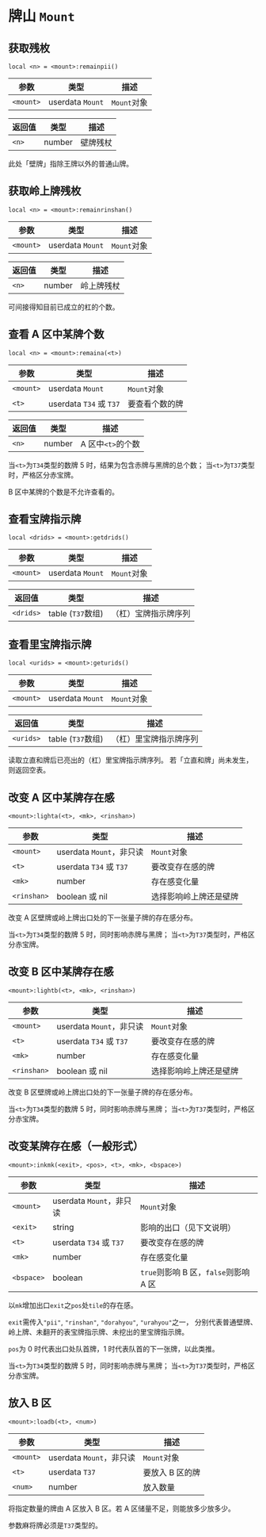 # 牌山 `Mount`

## 获取残枚

`local <n> = <mount>:remainpii()`

参数 | 类型 | 描述
---- | ---- | ----
`<mount>` | userdata `Mount` | `Mount`对象

返回值 | 类型 | 描述
------ | ---- | ----
`<n>` | number | 壁牌残杖

此处「壁牌」指除王牌以外的普通山牌。

## 获取岭上牌残枚

`local <n> = <mount>:remainrinshan()`

参数 | 类型 | 描述
---- | ---- | ----
`<mount>` | userdata `Mount` | `Mount`对象

返回值 | 类型 | 描述
------ | ---- | ----
`<n>` | number | 岭上牌残杖

可间接得知目前已成立的杠的个数。

## 查看 A 区中某牌个数

`local <n> = <mount>:remaina(<t>)`

参数 | 类型 | 描述
---- | ---- | ----
`<mount>` | userdata `Mount` | `Mount`对象
`<t>` | userdata `T34` 或 `T37` | 要查看个数的牌

返回值 | 类型 | 描述
------ | ---- | ----
`<n>` | number | A 区中`<t>`的个数

当`<t>`为`T34`类型的数牌 5 时，结果为包含赤牌与黑牌的总个数；
当`<t>`为`T37`类型时，严格区分赤宝牌。

<aside class="notice">
B 区中某牌的个数是不允许查看的。
</aside>

## 查看宝牌指示牌

`local <drids> = <mount>:getdrids()`

参数 | 类型 | 描述
---- | ---- | ----
`<mount>` | userdata `Mount` | `Mount`对象

返回值 | 类型 | 描述
------ | ---- | ----
`<drids>` | table (`T37`数组) | （杠）宝牌指示牌序列

## 查看里宝牌指示牌

`local <urids> = <mount>:geturids()`

参数 | 类型 | 描述
---- | ---- | ----
`<mount>` | userdata `Mount` | `Mount`对象

返回值 | 类型 | 描述
------ | ---- | ----
`<urids>` | table (`T37`数组) | （杠）里宝牌指示牌序列

读取立直和牌后已亮出的（杠）里宝牌指示牌序列。
若「立直和牌」尚未发生，则返回空表。

## 改变 A 区中某牌存在感

`<mount>:lighta(<t>, <mk>, <rinshan>)`

参数 | 类型 | 描述
---- | ---- | ----
`<mount>` | userdata `Mount`，非只读 | `Mount`对象
`<t>` | userdata `T34` 或 `T37` | 要改变存在感的牌
`<mk>` | number | 存在感变化量
`<rinshan>` | boolean 或 nil | 选择影响岭上牌还是壁牌

改变 A 区壁牌或岭上牌出口处的下一张量子牌的存在感分布。

当`<t>`为`T34`类型的数牌 5 时，同时影响赤牌与黑牌；
当`<t>`为`T37`类型时，严格区分赤宝牌。

## 改变 B 区中某牌存在感

`<mount>:lightb(<t>, <mk>, <rinshan>)`

参数 | 类型 | 描述
---- | ---- | ----
`<mount>` | userdata `Mount`，非只读 | `Mount`对象
`<t>` | userdata `T34` 或 `T37` | 要改变存在感的牌
`<mk>` | number | 存在感变化量
`<rinshan>` | boolean 或 nil | 选择影响岭上牌还是壁牌

改变 B 区壁牌或岭上牌出口处的下一张量子牌的存在感分布。

当`<t>`为`T34`类型的数牌 5 时，同时影响赤牌与黑牌；
当`<t>`为`T37`类型时，严格区分赤宝牌。

## 改变某牌存在感（一般形式）

`<mount>:inkmk(<exit>, <pos>, <t>, <mk>, <bspace>)`

参数 | 类型 | 描述
---- | ---- | ----
`<mount>` | userdata `Mount`，非只读 | `Mount`对象
`<exit>` | string | 影响的出口（见下文说明）
`<t>` | userdata `T34` 或 `T37` | 要改变存在感的牌
`<mk>` | number | 存在感变化量
`<bspace>` | boolean | `true`则影响 B 区，`false`则影响 A 区

以`mk`增加出口`exit`之`pos`处`tile`的存在感。

`exit`需传入`"pii"`, `"rinshan"`, `"dorahyou"`, `"urahyou"`之一，
分别代表普通壁牌、岭上牌、未翻开的表宝牌指示牌、未挖出的里宝牌指示牌。

`pos`为 0 时代表出口处队首牌，1 时代表队首的下一张牌，以此类推。

当`<t>`为`T34`类型的数牌 5 时，同时影响赤牌与黑牌；
当`<t>`为`T37`类型时，严格区分赤宝牌。

## 放入 B 区

`<mount>:loadb(<t>, <num>)`

参数 | 类型 | 描述
---- | ---- | ----
`<mount>` | userdata `Mount`，非只读 | `Mount`对象
`<t>` | userdata `T37` | 要放入 B 区的牌
`<num>` | number | 放入数量

将指定数量的牌由 A 区放入 B 区。若 A 区储量不足，则能放多少放多少。

<aside class="warning">
参数麻将牌必须是<code>T37</code>类型的。
</aside>

